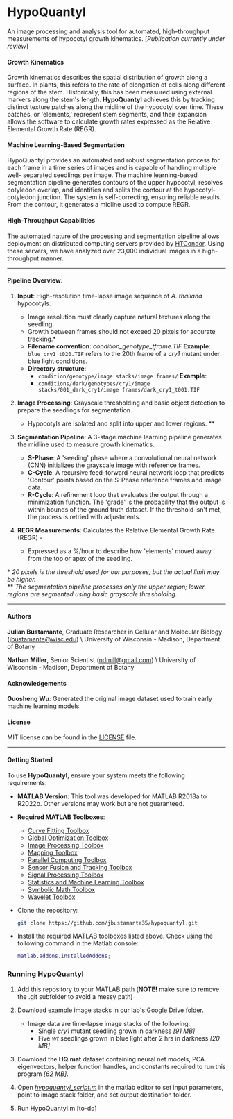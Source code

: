 # HypoQuantyl
An image processing and analysis tool for automated, high-throughput
measurements of hypocotyl growth kinematics. [*Publication currently under
review*]

#### Growth Kinematics
Growth kinematics describes the spatial distribution of growth along a surface.
In plants, this refers to the rate of elongation of cells along different
regions of the stem. Historically, this has been measured using external
markers along the stem's length. **HypoQuantyl** achieves this by tracking
distinct texture patches along the midline of the hypocotyl over time. These
patches, or 'elements,' represent stem segments, and their expansion allows
the software to calculate growth rates expressed as the Relative Elemental
Growth Rate (REGR).

#### Machine Learning-Based Segmentation
HypoQuantyl provides an automated and robust segmentation process for each
frame in a time series of images and is capable of handling multiple well-
separated seedlings per image. The machine learning-based segmentation pipeline
generates contours of the upper hypocotyl, resolves cotyledon overlap, and
identifies and splits the contour at the hypocotyl-cotyledon junction. The
system is self-correcting, ensuring reliable results. From the contour, it
generates a midline used to compute REGR.

#### High-Throughput Capabilities
The automated nature of the processing and segmentation pipeline allows
deployment on distributed computing servers provided by
[HTCondor](https://htcondor.org/). Using these servers, we have analyzed over
23,000 individual images in a high-throughput manner.

---

#### Pipeline Overview:
1. **Input**: High-resolution time-lapse image sequence of *A. thaliana*
   hypocotyls.
   - Image resolution must clearly capture natural textures along the
     seedling.
   - Growth between frames should not exceed 20 pixels for accurate tracking.\*
   - **Filename convention**: *condition_genotype_tframe.TIF*
     **Example**: `blue_cry1_t020.TIF` refers to the 20th frame of a *cry1*
     mutant under blue light conditions.
   - **Directory structure**:
     - `condition/genotype/image stacks/image frames/`
     **Example**:
     - `conditions/dark/genotypes/cry1/image stacks/001_dark_cry1/image
       frames/dark_cry1_t001.TIF`

2. **Image Processing**: Grayscale thresholding and basic object detection to
prepare the seedlings for segmentation.
   - Hypocotyls are isolated and split into upper and lower regions. \**

4. **Segmentation Pipeline**: A 3-stage machine learning pipeline generates the
   midline used to measure growth kinematics.
   - **S-Phase**: A 'seeding' phase where a convolutional neural network (CNN)
     initializes the grayscale image with reference frames.
   - **C-Cycle**: A recursive feed-forward neural network loop that predicts
     'Contour' points based on the S-Phase reference frames and image data.
   - **R-Cycle**: A refinement loop that evaluates the output through a
     minimization function. The 'grade' is the probability that the output is
     within bounds of the ground truth dataset. If the threshold isn't met,
     the process is retried with adjustments.

6. **REGR Measurements**: Calculates the Relative Elemental Growth Rate (REGR) -
   - Expressed as a %/hour to describe how 'elements' moved away from the top
     or apex of the seedling.

\* *20 pixels is the threshold used for our purposes, but the actual limit may be higher.* </br>
\** *The segmentation pipeline processes only the upper region; lower regions are segmented using basic grayscale thresholding.*

---

#### Authors
**Julian Bustamante**, Graduate Researcher in Cellular and Molecular Biology
(<jbustamante@wisc.edu>) \\
University of Wisconsin - Madison, Department of Botany

**Nathan Miller**, Senior Scientist (<ndmill@gmail.com>) \\
University of Wisconsin - Madison, Department of Botany

#### Acknowledgements
**Guosheng Wu**: Generated the original image dataset used to train early
machine learning models.

#### License
MIT license can be found in the [LICENSE](./LICENSE) file.

---

#### Getting Started
To use **HypoQuantyl**, ensure your system meets the following requirements:

- **MATLAB Version**:
  This tool was developed for MATLAB R2018a to R2022b. Other versions may
  work but are not guaranteed.

- **Required MATLAB Toolboxes**:
  - [Curve Fitting Toolbox](https://www.mathworks.com/products/curvefitting.html)
  - [Global Optimization Toolbox](https://www.mathworks.com/products/global-optimization.html)
  - [Image Processing Toolbox](https://www.mathworks.com/products/image-processing.html)
  - [Mapping Toolbox](https://www.mathworks.com/products/mapping.html)
  - [Parallel Computing Toolbox](https://www.mathworks.com/products/parallel-computing.html)
  - [Sensor Fusion and Tracking Toolbox](https://www.mathworks.com/products/sensor-fusion-and-tracking.html)
  - [Signal Processing Toolbox](https://www.mathworks.com/products/signal.html)
  - [Statistics and Machine Learning Toolbox](https://www.mathworks.com/products/statistics.html)
  - [Symbolic Math Toolbox](https://www.mathworks.com/products/symbolic.html)
  - [Wavelet Toolbox](https://www.mathworks.com/products/wavelet.html)

- Clone the repository:
   ```bash
   git clone https://github.com/jbustamante35/hypoquantyl.git
   ```

- Install the required MATLAB toolboxes listed above. Check using the
  following command in the Matlab console:
   ```matlab
   matlab.addons.installedAddons;
   ```

### Running HypoQuantyl
1. Add this repository to your MATLAB path (**NOTE!** make sure to remove the
   .git subfolder to avoid a messy path)

2. Download example image stacks in our lab's [Google Drive folder](https://drive.google.com/drive/folders/1FcC6anjcwPGbj-CnBY_zGDb0h_jTO3DV?usp=sharing).
     - Image data are time-lapse image stacks of the following:
        - Single *cry1* mutant seedling grown in darkness *[91 MB]*
        - Five *wt* seedlings grown in blue light after 2 hrs in darkness *[20 MB]*

4. Download the **HQ.mat** dataset containing neural net models, PCA
   eigenvectors, helper function handles, and constants required to run this
   program *[62 MB]*.

5. Open [*hypoquantyl_script.m*](./hypoquantyl_script.m) in the matlab editor to set input parameters,
   point to image stack folder, and set output destination folder.

6. Run HypoQuantyl.m [to-do]




